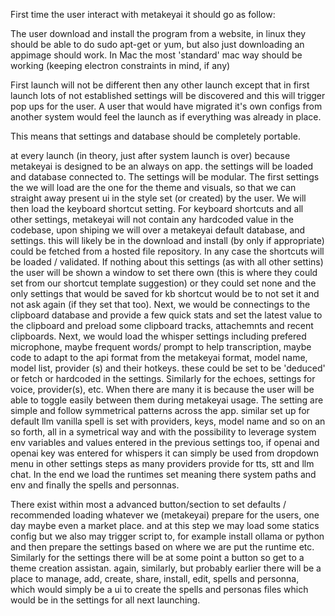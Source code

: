 First time the user interact with metakeyai it should go as follow:

The user download and install the program from a website, in linux they should be able to do sudo apt-get or yum, but also just downloading an appimage should work. In Mac the most 'standard' mac way should be working (keeping electron constraints in mind, if any)


First launch will not be different then any other launch except that in first launch lots of not established settings will be discovered and this will trigger pop ups for the user. A user that would have migrated it's own configs from another system would feel the launch as if everything was already in place.

This means that settings and database should be completely portable.

at every launch (in theory, just after system launch is over) because metakeyai is designed to be an always on app. the settings will be loaded and database connected to. The settings will be modular. The first settings the we will load are the one for the theme and visuals, so that we can straight away present ui in the style set (or created) by the user. We will then load the keyboard shortcut setting. For keyboard shortcuts and all other settings, metakeyai will not contain any hardcoded value in the codebase, upon shiping we will over a metakeyai default database, and settings. this will likely be in the download and install (by only if appropriate) could be fetched from a hosted file repository. In any case the shortcuts will be loaded / validated. If nothing about this settings (as with all other settins) the user will be shown a window to set there own (this is where they could set from our shortcut template suggestion) or they could set none and the only settings that would be saved for kb shortcut would be to not set it and not ask again (if they set that too). Next, we would be connectings to the clipboard database and provide a few quick stats and set the latest value to the clipboard and preload some clipboard tracks, attachemnts and recent clipboards. Next, we would load the whisper settings including prefered microphone, maybe frequent words/ prompt to help transcription, maybe code to adapt to the api format from the metakeyai format, model name, model list, provider (s) and their hotkeys. these could be set to be 'deduced' or fetch or hardcoded in the settings. Similarly for the echoes, settings for voice, provider(s), etc. When there are many it is because the user will be able to toggle easily between them during metakeyai usage. The setting are simple and follow symmetrical patterns across the app. similar set up for default llm vanilla spell is set with providers, keys, model name and so on an so forth, all in a symetrical way and with the possibility to leverage system env variables and values entered in the previous settings too, if openai and openai key was entered for whispers it can simply be used from dropdown menu in other settings steps as many providers provide for tts, stt and llm chat. In the end we load the runtimes set meaning there system paths and env and finally the spells and personnas.

There exist within most a advanced button/section to set defaults / recommended loading whatever we (metakeyai) prepare for the users, one day maybe even a market place. and  at this step we may load some statics config but we also may trigger script to, for example install ollama or python and then prepare the settings based on where we are put the runtime etc. Similarly for the settings there will be at some point a button so get to a theme creation assistan. again, similarly, but probably earlier there will be a place to manage, add, create, share, install, edit, spells and personna, which would simply be a ui to create the spells and personas files which would be in the settings for all next launching.



